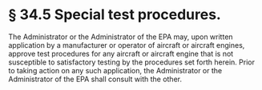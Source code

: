 # § 34.5   Special test procedures.

The Administrator or the Administrator of the EPA may, upon written application by a manufacturer or operator of aircraft or aircraft engines, approve test procedures for any aircraft or aircraft engine that is not susceptible to satisfactory testing by the procedures set forth herein. Prior to taking action on any such application, the Administrator or the Administrator of the EPA shall consult with the other. 








